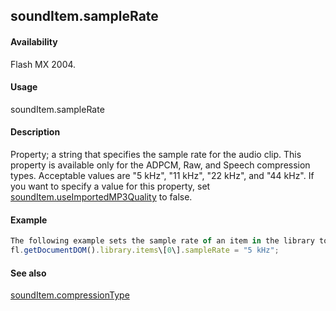 ## soundItem.sampleRate

#### Availability

Flash MX 2004.

#### Usage

soundItem.sampleRate

#### Description

Property; a string that specifies the sample rate for the audio clip. This property is available only for the ADPCM, Raw, and Speech compression types. Acceptable values are "5 kHz", "11 kHz", "22 kHz", and "44 kHz".
If you want to specify a value for this property, set [soundItem.useImportedMP3Quality](../SoundItem_object/soundIt13.md) to false.

#### Example

```javascript
The following example sets the sample rate of an item in the library to 5 kHz if the item has the ADPCM, Raw, or Speech compression type:
fl.getDocumentDOM().library.items\[0\].sampleRate = "5 kHz";

```
#### See also

[soundItem.compressionType](../SoundItem_object/soundIte2.md)
